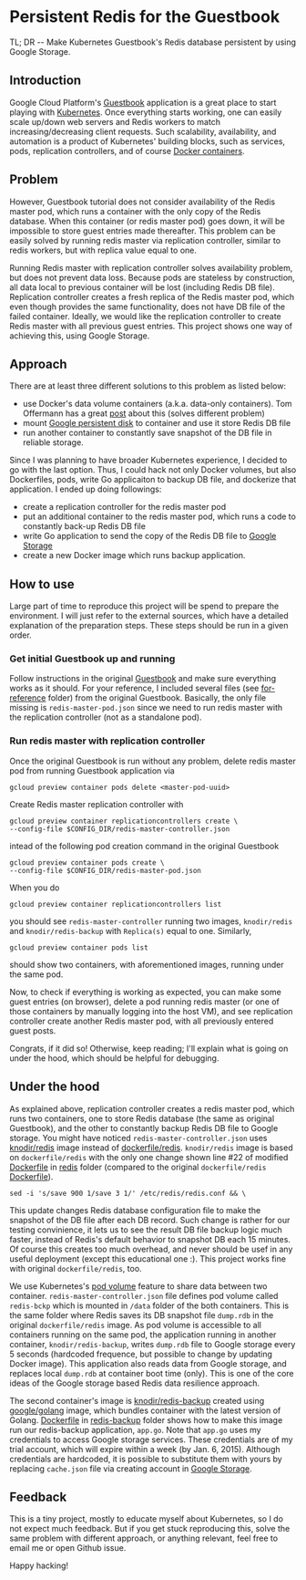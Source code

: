 Persistent Redis for the Guestbook 
================

TL; DR -- Make Kubernetes Guestbook's Redis database persistent by using Google Storage.

## Introduction

Google Cloud Platform's [Guestbook](https://cloud.google.com/container-engine/docs/guestbook) application is a great place to start playing with [Kubernetes](https://github.com/googlecloudplatform/kubernetes). Once everything starts working, one can easily scale up/down web servers and Redis workers to match increasing/decreasing client requests. Such scalability, availability, and automation is a product of Kubernetes' building blocks, such as services, pods, replication controllers, and of course [Docker containers](https://github.com/docker/docker). 

## Problem

However, Guestbook tutorial does not consider availability of the Redis master pod, which runs a container with the only copy of the Redis database. When this container (or redis master pod) goes down, it will be impossible to store guest entries made thereafter. This problem can be easily solved by running redis master via replication controller, similar to redis workers, but with replica value equal to one.

Running Redis master with replication controller solves availability problem, but does not prevent data loss. Because pods are stateless by construction, all data local to previous container will be lost (including Redis DB file). Replication controller creates a fresh replica of the Redis master pod, which even though provides the same functionality, does not have DB file of the failed container. Ideally, we would like the replication controller to create Redis master with all previous guest entries. This project shows one way of achieving this, using Google Storage.

## Approach

There are at least three different solutions to this problem as listed below: 
- use Docker's data volume containers (a.k.a. data-only containers). Tom Offermann has a great [post](http://www.offermann.us/2013/12/tiny-docker-pieces-loosely-joined.html) about this (solves different problem)
- mount [Google persistent disk](https://cloud.google.com/compute/docs/disks) to container and use it store Redis DB file
- run another container to constantly save snapshot of the DB file in reliable storage.

Since I was planning to have broader Kubernetes experience, I decided to go with the last option. Thus, I could hack not only Docker volumes, but also Dockerfiles, pods, write Go applicaiton to backup DB file, and dockerize that application. I ended up doing followings:
- create a replication controller for the redis master pod
- put an additional container to the redis master pod, which runs a code to constantly back-up Redis DB file 
- write Go application to send the copy of the Redis DB file to [Google Storage](https://cloud.google.com/storage/)
- create a new Docker image which runs backup application.

## How to use

Large part of time to reproduce this project will be spend to prepare the environment. I will just refer to the external sources, which have a detailed explanation of the preparation steps. These steps should be run in a given order.

### Get initial Guestbook up and running

Follow instructions in the original [Guestbook](https://cloud.google.com/container-engine/docs/guestbook) and make sure everything works as it should. For your reference, I included several files (see [for-reference](./for-reference) folder) from the original Guestbook. Basically, the only file missing is `redis-master-pod.json` since we need to run redis master with the replication controller (not as a standalone pod).

### Run redis master with replication controller

Once the original Guestbook is run without any problem, delete redis master pod from running Guestbook application via 

	gcloud preview container pods delete <master-pod-uuid> 

Create Redis master replication controller with

	gcloud preview container replicationcontrollers create \ 
	--config-file $CONFIG_DIR/redis-master-controller.json

intead of the following pod creation command in the original Guestbook

	gcloud preview container pods create \ 
	--config-file $CONFIG_DIR/redis-master-pod.json

When you do 

	gcloud preview container replicationcontrollers list 

you should see `redis-master-controller` running two images, `knodir/redis` and `knodir/redis-backup` with `Replica(s)` equal to one. Similarly,

	gcloud preview container pods list 

should show two containers, with aforementioned images, running under the same pod.

Now, to check if everything is working as expected, you can make some guest entries (on browser), delete a pod running redis master (or one of those containers by manually logging into the host VM), and see replication controller create another Redis master pod, with all previously entered guest posts. 

Congrats, if it did so! Otherwise, keep reading; I'll explain what is going on under the hood, which should be helpful for debugging. 


## Under the hood

As explained above, replication controller creates a redis master pod, which runs two containers, one to store Redis database (the same as original Guestbook), and the other to constantly backup Redis DB file to Google storage. You might have noticed `redis-master-controller.json` uses [knodir/redis](https://registry.hub.docker.com/u/knodir/redis/) image instead of [dockerfile/redis](https://github.com/dockerfile/redis). `knodir/redis` image is based on `dockerfile/redis` with the only one change shown line #22 of modified [Dockerfile](https://github.com/knodir/persistent-redis/blob/master/redis/Dockerfile) in [redis](./redis) folder (compared to the original `dockerfile/redis` [Dockerfile](https://github.com/dockerfile/redis/blob/master/Dockerfile)). 

	sed -i 's/save 900 1/save 3 1/' /etc/redis/redis.conf && \ 

This update changes Redis database configuration file to make the snapshot of the DB file after each DB record. Such change is rather for our testing convinience, it lets us to see the result DB file backup logic much faster, instead of Redis's default behavior to snapshot DB each 15 minutes. Of course this creates too much overhead, and never should be usef in any useful deployment (except this educational one :). This project works fine with original `dockerfile/redis`, too.

We use Kubernetes's [pod volume](https://github.com/GoogleCloudPlatform/kubernetes/blob/master/docs/volumes.md) feature to share data between two container. `redis-master-controller.json` file defines pod volume called `redis-bckp` which is mounted in `/data` folder of the both containers. This is the same folder where Redis saves its DB snapshot file `dump.rdb` in the original `dockerfile/redis` image. As pod volume is accessible to all containers running on the same pod, the application running in another container, `knodir/redis-backup`, writes `dump.rdb` file to Google storage every 5 seconds (hardcoded frequence, but possible to change by updating Docker image). This application also reads data from Google storage, and replaces local `dump.rdb` at container boot time (only). This is one of the core ideas of the Google storage based Redis data resilience approach.

The second container's image is [knodir/redis-backup](https://registry.hub.docker.com/u/knodir/redis-backup/) created using [google/golang](https://registry.hub.docker.com/u/google/golang/) image, which bundles container with the latest version of Golang. [Dockerfile](https://github.com/knodir/persistent-redis/blob/master/redis-backup/Dockerfile) in [redis-backup](https://github.com/knodir/persistent-redis/tree/master/redis-backup) folder shows how to make this image run our redis-backup application, `app.go`. Note that `app.go` uses my credentials to access Google storage services. These credentials are of my trial account, which will expire within a week (by Jan. 6, 2015). Although credentials are hardcoded, it is possible to substitute them with yours by replacing `cache.json` file via creating account in [Google Storage](https://cloud.google.com/storage/).


## Feedback

This is a tiny project, mostly to educate myself about Kubernetes, so I do not expect much feedback. But if you get stuck reproducing this, solve the same problem with different approach, or anything relevant, feel free to email me or open Github issue. 

Happy hacking!
